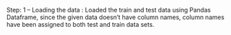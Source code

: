 Step: 1 – Loading the data :
Loaded the train and test data using Pandas Dataframe, since the given data doesn’t have column names, column names have been assigned to both test and train data sets.

